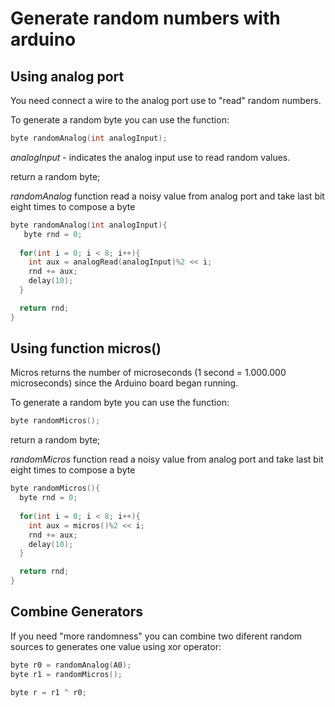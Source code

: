 # Generate random numbers with arduino

## Using analog port

You need connect a wire to the analog port use to "read" random numbers.

To generate a random byte you can use the function:
```C
byte randomAnalog(int analogInput);
```

*analogInput* - indicates the analog input use to read random values.

return a random byte;

*randomAnalog* function read a noisy value from analog port and take last bit eight times to compose a byte

```C
byte randomAnalog(int analogInput){
   byte rnd = 0;
  
  for(int i = 0; i < 8; i++){
    int aux = analogRead(analogInput)%2 << i;
    rnd += aux;
    delay(10);
  }

  return rnd;
}
```
## Using function micros()

Micros returns the number of microseconds (1 second = 1.000.000 microseconds) since the Arduino board began running. 

To generate a random byte you can use the function:
```C
byte randomMicros();
```

return a random byte;

*randomMicros* function read a noisy value from analog port and take last bit eight times to compose a byte

```C
byte randomMicros(){
  byte rnd = 0;
  
  for(int i = 0; i < 8; i++){
    int aux = micros()%2 << i;
    rnd += aux;
    delay(10);
  }

  return rnd;
}
```

## Combine Generators

If you need "more randomness" you can combine two diferent random sources to generates one value using xor operator:

```C
byte r0 = randomAnalog(A0);
byte r1 = randomMicros();

byte r = r1 ^ r0;
```
